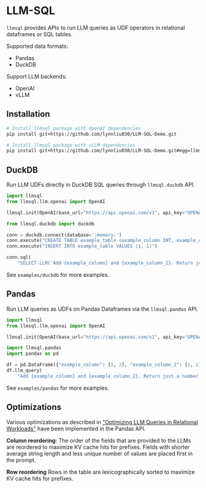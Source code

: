 # LLM-SQL

`llmsql` provides APIs to run LLM queries as UDF operators in relational dataframes or SQL tables.

Supported data formats:
- Pandas
- DuckDB

Support LLM backends:
- OpenAI
- vLLM

## Installation
```bash
# Install llmsql package with OpenAI dependencies
pip install git+https://github.com/lynnliu030/LLM-SQL-Demo.git

# Install llmsql package with vLLM dependencies
pip install git+https://github.com/lynnliu030/LLM-SQL-Demo.git#egg=llmsql[vllm]
``` 

## DuckDB
Run LLM UDFs directly in DuckDB SQL queries through `llmsql.duckdb` API.

```python
import llmsql
from llmsql.llm.openai import OpenAI

llmsql.init(OpenAI(base_url="https://api.openai.com/v1", api_key="OPENAI_API_KEY"))

from llmsql.duckdb import duckdb

conn = duckdb.connect(database=':memory:')
conn.execute("CREATE TABLE example_table (example_column INT, example_column_2 INT)")
conn.execute("INSERT INTO example_table VALUES (1, 1)")

conn.sql(
    "SELECT LLM('Add {example_column} and {example_column_2}. Return just a number with no additional text.', example_column, example_column_2) from example_table")
```

See `examples/duckdb` for more examples.

## Pandas
Run LLM queries as UDFs on Pandas Dataframes via the `llmsql.pandas` API.

```python
import llmsql
from llmsql.llm.openai import OpenAI

llmsql.init(OpenAI(base_url="https://api.openai.com/v1", api_key="OPENAI_API_KEY"))

import llmsql.pandas
import pandas as pd

df = pd.DataFrame({"example_column": [1, 2], "example_column_2": [1, 2]})
df.llm_query(
    "Add {example_column} and {example_column_2}. Return just a number with no additional text.")
```

See `examples/pandas` for more examples.

## Optimizations
Various optimizations as described in ["Optimizing LLM Queries in Relational Workloads"](https://arxiv.org/pdf/2403.05821) have been implemented in the Pandas API.

**Column reordering**: The order of the fields that are provided to the LLMs are reordered to maximize KV cache hits for prefixes. Fields with shorter average string length and less unique number of values are placed first in the prompt.

**Row reordering** Rows in the table are lexicographically sorted to maximize KV cache hits for prefixes.

